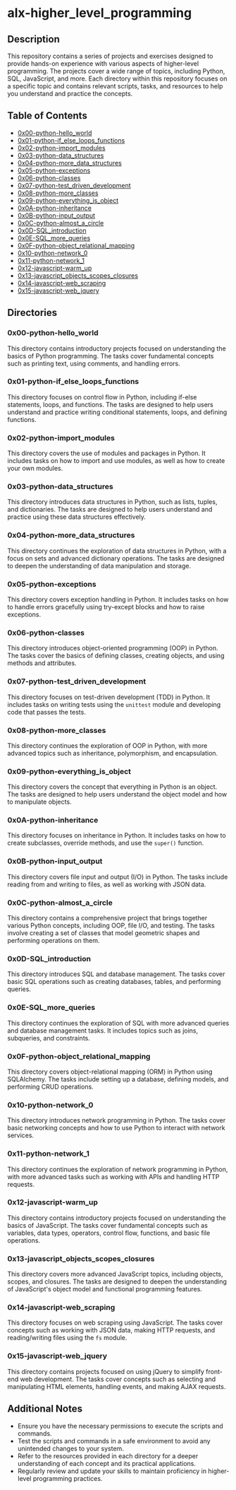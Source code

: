 # alx-higher_level_programming

## Description

This repository contains a series of projects and exercises designed to provide hands-on experience with various aspects of higher-level programming. The projects cover a wide range of topics, including Python, SQL, JavaScript, and more. Each directory within this repository focuses on a specific topic and contains relevant scripts, tasks, and resources to help you understand and practice the concepts.

## Table of Contents

- [0x00-python-hello_world](#0x00-python-hello_world)
- [0x01-python-if_else_loops_functions](#0x01-python-if_else_loops_functions)
- [0x02-python-import_modules](#0x02-python-import_modules)
- [0x03-python-data_structures](#0x03-python-data_structures)
- [0x04-python-more_data_structures](#0x04-python-more_data_structures)
- [0x05-python-exceptions](#0x05-python-exceptions)
- [0x06-python-classes](#0x06-python-classes)
- [0x07-python-test_driven_development](#0x07-python-test_driven_development)
- [0x08-python-more_classes](#0x08-python-more_classes)
- [0x09-python-everything_is_object](#0x09-python-everything_is_object)
- [0x0A-python-inheritance](#0x0a-python-inheritance)
- [0x0B-python-input_output](#0x0b-python-input_output)
- [0x0C-python-almost_a_circle](#0x0c-python-almost_a_circle)
- [0x0D-SQL_introduction](#0x0d-sql_introduction)
- [0x0E-SQL_more_queries](#0x0e-sql_more_queries)
- [0x0F-python-object_relational_mapping](#0x0f-python-object_relational_mapping)
- [0x10-python-network_0](#0x10-python-network_0)
- [0x11-python-network_1](#0x11-python-network_1)
- [0x12-javascript-warm_up](#0x12-javascript-warm_up)
- [0x13-javascript_objects_scopes_closures](#0x13-javascript_objects_scopes_closures)
- [0x14-javascript-web_scraping](#0x14-javascript-web_scraping)
- [0x15-javascript-web_jquery](#0x15-javascript-web_jquery)

## Directories

### 0x00-python-hello_world

This directory contains introductory projects focused on understanding the basics of Python programming. The tasks cover fundamental concepts such as printing text, using comments, and handling errors.

### 0x01-python-if_else_loops_functions

This directory focuses on control flow in Python, including if-else statements, loops, and functions. The tasks are designed to help users understand and practice writing conditional statements, loops, and defining functions.

### 0x02-python-import_modules

This directory covers the use of modules and packages in Python. It includes tasks on how to import and use modules, as well as how to create your own modules.

### 0x03-python-data_structures

This directory introduces data structures in Python, such as lists, tuples, and dictionaries. The tasks are designed to help users understand and practice using these data structures effectively.

### 0x04-python-more_data_structures

This directory continues the exploration of data structures in Python, with a focus on sets and advanced dictionary operations. The tasks are designed to deepen the understanding of data manipulation and storage.

### 0x05-python-exceptions

This directory covers exception handling in Python. It includes tasks on how to handle errors gracefully using try-except blocks and how to raise exceptions.

### 0x06-python-classes

This directory introduces object-oriented programming (OOP) in Python. The tasks cover the basics of defining classes, creating objects, and using methods and attributes.

### 0x07-python-test_driven_development

This directory focuses on test-driven development (TDD) in Python. It includes tasks on writing tests using the `unittest` module and developing code that passes the tests.

### 0x08-python-more_classes

This directory continues the exploration of OOP in Python, with more advanced topics such as inheritance, polymorphism, and encapsulation.

### 0x09-python-everything_is_object

This directory covers the concept that everything in Python is an object. The tasks are designed to help users understand the object model and how to manipulate objects.

### 0x0A-python-inheritance

This directory focuses on inheritance in Python. It includes tasks on how to create subclasses, override methods, and use the `super()` function.

### 0x0B-python-input_output

This directory covers file input and output (I/O) in Python. The tasks include reading from and writing to files, as well as working with JSON data.

### 0x0C-python-almost_a_circle

This directory contains a comprehensive project that brings together various Python concepts, including OOP, file I/O, and testing. The tasks involve creating a set of classes that model geometric shapes and performing operations on them.

### 0x0D-SQL_introduction

This directory introduces SQL and database management. The tasks cover basic SQL operations such as creating databases, tables, and performing queries.

### 0x0E-SQL_more_queries

This directory continues the exploration of SQL with more advanced queries and database management tasks. It includes topics such as joins, subqueries, and constraints.

### 0x0F-python-object_relational_mapping

This directory covers object-relational mapping (ORM) in Python using SQLAlchemy. The tasks include setting up a database, defining models, and performing CRUD operations.

### 0x10-python-network_0

This directory introduces network programming in Python. The tasks cover basic networking concepts and how to use Python to interact with network services.

### 0x11-python-network_1

This directory continues the exploration of network programming in Python, with more advanced tasks such as working with APIs and handling HTTP requests.

### 0x12-javascript-warm_up

This directory contains introductory projects focused on understanding the basics of JavaScript. The tasks cover fundamental concepts such as variables, data types, operators, control flow, functions, and basic file operations.

### 0x13-javascript_objects_scopes_closures

This directory covers more advanced JavaScript topics, including objects, scopes, and closures. The tasks are designed to deepen the understanding of JavaScript's object model and functional programming features.

### 0x14-javascript-web_scraping

This directory focuses on web scraping using JavaScript. The tasks cover concepts such as working with JSON data, making HTTP requests, and reading/writing files using the `fs` module.

### 0x15-javascript-web_jquery

This directory contains projects focused on using jQuery to simplify front-end web development. The tasks cover concepts such as selecting and manipulating HTML elements, handling events, and making AJAX requests.

## Additional Notes

- Ensure you have the necessary permissions to execute the scripts and commands.
- Test the scripts and commands in a safe environment to avoid any unintended changes to your system.
- Refer to the resources provided in each directory for a deeper understanding of each concept and its practical applications.
- Regularly review and update your skills to maintain proficiency in higher-level programming practices.
